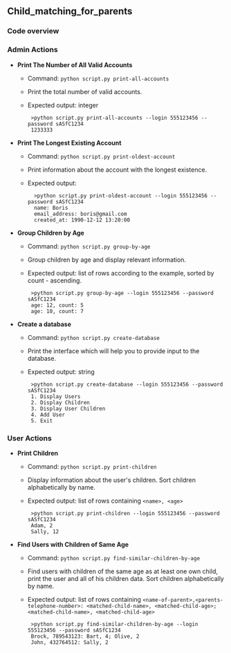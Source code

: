 ## Child_matching_for_parents

### Code overview
### Admin Actions
- **Print The Number of All Valid Accounts**
  - Command: `python script.py print-all-accounts`
  - Print the total number of valid accounts.
  - Expected output: integer
  
         >python script.py print-all-accounts --login 555123456 --password sASfC1234
         1233333
         
- **Print The Longest Existing Account**
    - Command: `python script.py print-oldest-account`
    - Print information about the account with the longest existence.
    - Expected output: 

            >python script.py print-oldest-account --login 555123456 --password sASfC1234
            name: Boris
	        email_address: boris@gmail.com
	        created_at: 1990-12-12 13:20:00


- **Group Children by Age**
  - Command: `python script.py group-by-age`
  - Group children by age and display relevant information.
  - Expected output: list of rows according to the example, sorted by count - ascending.
  
         >python script.py group-by-age --login 555123456 --password sASfC1234
         age: 12, count: 5
         age: 10, count: 7
- **Create a database**
  - Command: `python script.py create-database`
  - Print the interface which will help you to provide input to the database.
  - Expected output: string
  
         >python script.py create-database --login 555123456 --password sASfC1234
         1. Display Users
         2. Display Children
         3. Display User Children
         4. Add User
         5. Exit
  
         
### User Actions
- **Print Children**
  - Command: `python script.py print-children`
  - Display information about the user's children. Sort children alphabetically by name.
  - Expected output: list of rows containing `<name>, <age>`

         >python script.py print-children --login 555123456 --password sASfC1234
         Adam, 2
         Sally, 12


- **Find Users with Children of Same Age**
  - Command: `python script.py find-similar-children-by-age`
  - Find users with children of the same age as at least one own child, print the user and all of his children data. Sort children alphabetically by name.
  - Expected output: list of rows containing `<name-of-parent>,<parents-telephone-number>: <matched-child-name>, <matched-child-age>; <matched-child-name>, <matched-child-age>`
  
         >python script.py find-similar-children-by-age --login 555123456 --password sASfC1234
         Brock, 789543123: Bart, 4; Olive, 2
         John, 432764512: Sally, 2

